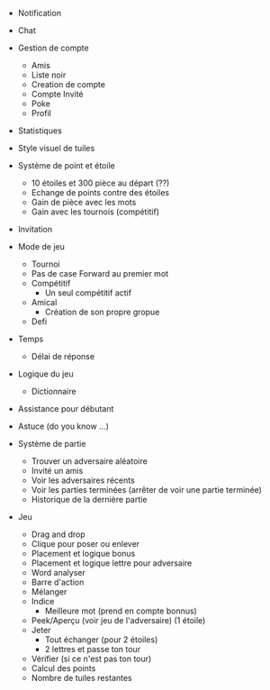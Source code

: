 
* Notification
* Chat
* Gestion de compte
    * Amis
    * Liste noir
    * Creation de compte
    * Compte Invité
    * Poke
    * Profil
* Statistiques
* Style visuel de tuiles
* Système de point et étoile
    * 10 étoiles et 300 pièce au départ (??)
    * Echange de points contre des étoiles
    * Gain de pièce avec les mots
    * Gain avec les tournois (compétitif)
* Invitation
* Mode de jeu
    * Tournoi
	* Pas de case Forward au premier mot
	* Compétitif
	    * Un seul compétitif actif
	* Amical
	    * Création de son propre gropue
    * Defi
* Temps
    * Délai de réponse
* Logique du jeu
    * Dictionnaire
* Assistance pour débutant
* Astuce (do you know ...)

* Système de partie
    * Trouver un adversaire aléatoire
    * Invité un amis
    * Voir les adversaires récents
    * Voir les parties terminées (arrêter de voir une partie terminée)
    * Historique de la dernière partie

* Jeu
    * Drag and drop
    * Clique pour poser ou enlever
    * Placement et logique bonus
    * Placement et logique lettre pour adversaire
    * Word analyser
    * Barre d'action
	* Mélanger
	* Indice
	    * Meilleure mot (prend en compte bonnus)
	* Peek/Aperçu (voir jeu de l'adversaire) (1 étoile)
	* Jeter
	    * Tout échanger (pour 2 étoiles)
	    * 2 lettres et passe ton tour
    * Vérifier (si ce n'est pas ton tour)
    * Calcul des points
    * Nombre de tuiles restantes


